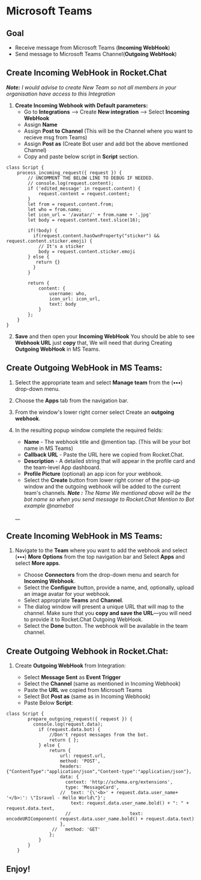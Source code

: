 # Microsoft Teams

## Goal

* Receive message from Microsoft Teams \(**Incoming WebHook**\)
* Send message to Microsoft Teams Channel\(**Outgoing WebHook**\)

## Create Incoming WebHook in Rocket.Chat

_**Note:** I would advise to create New Team so not all members in your organisation have access to this Integration_

1. **Create Incoming Webhook with Default parameters:**
   * Go to **Integrations** --&gt; Create **New integration** --&gt; Select **Incoming WebHook**
   * Assign **Name**
   * Assign **Post to Channel** \(This will be the Channel where you want to recieve msg from Teams\)
   * Assign **Post as** \(Create Bot user and add bot the above mentioned Channel\)
   * Copy and paste below script in **Script** section.



```text
class Script {
    process_incoming_request({ request }) {
        // UNCOMMENT THE BELOW LINE TO DEBUG IF NEEDED.
        // console.log(request.content);
        if ('edited_message' in request.content) {
            request.content = request.content;
        }
        let from = request.content.from;
        let who = from.name;
        let icon_url = '/avatar/' + from.name + '.jpg'
        let body = request.content.text.slice(16);

        if(!body) {
          if(request.content.hasOwnProperty("sticker") && request.content.sticker.emoji) {
            // It's a sticker
            body = request.content.sticker.emoji
        } else {
           return {}
          }
        }

        return {
            content: {
                username: who,
                icon_url: icon_url,
                text: body
            }
        };
    }
}
```

2. **Save** and then open your **Incoming WebHook** You should be able to see **Webhook URL** just **copy** that, We will need that during Creating **Outgoing WebHook** in MS Teams.

## Create Outgoing WebHook in MS Teams:



1. Select the appropriate team and select **Manage team** from the \(**•••**\) drop-down menu.
2. Choose the **Apps** tab from the navigation bar.
3. From the window's lower right corner select Create an **outgoing webhook**.
4. In the resulting popup window complete the required fields:

   * **Name** - The webhook title and @mention tap. \(This will be your bot name in MS Teams\)
   * **Callback URL** - Paste the URL here we copied from Rocket.Chat.
   * **Description** - A detailed string that will appear in the profile card and the team-level App dashboard.
   * **Profile Picture** \(optional\) an app icon for your webhook.
   * Select the **Create** button from lower right corner of the pop-up window and the outgoing webhook will be added to the current team's channels. _**Note :**_ _The Name We mentioned above will be the bot name so when you send message to Rocket.Chat Mention to Bot example @namebot_

   \_\_

## Create Incoming WebHook in MS Teams:

1. Navigate to the **Team** where you want to add the webhook and select \(**•••**\) **More Options** from the top navigation bar and Select **Apps** and select **More apps**.

   * Choose **Connectors** from the drop-down menu and search for **Incoming Webhook**.
   * Select the **Configure** button, provide a name, and, optionally, upload an image avatar for your webhook.
   * Select appropriate **Teams** and **Channel**.
   * The dialog window will present a unique URL that will map to the channel. Make sure that you **copy and save the URL**—you will need to provide it to Rocket.Chat Outgoing WebHook.
   * Select the **Done** button. The webhook will be available in the team channel.

## Create Outgoing Webhook in Rocket.Chat:

1. Create **Outgoing WebHook** from Integration:

   * Select **Message Sent** as **Event Trigger**
   * Select the **Channel** \(same as mentioned in Incoming Webhook\)
   * Paste the **URL** we copied from Microsoft Teams
   * Select Bot **Post as** \(same as in Incoming Webhook\)
   * Paste Below **Script**:

```text
class Script {
        prepare_outgoing_request({ request }) {
          console.log(request.data);
            if (request.data.bot) {
                //Don't repost messages from the bot.
                return { };
            } else {
                return {
                    url: request.url,
                    method: 'POST',
                    headers: {"ContentType":"application/json","Content-type":"application/json"},
                    data: {
                      context: 'http://schema.org/extensions',
                      type: 'MessageCard',
                    //  text: '{\'<b>' + request.data.user_name+ '</b>:': \"Isravel - Hello World\"}';
						text: request.data.user_name.bold() + ": " + request.data.text,
                      //                      text: encodeURIComponent( request.data.user_name.bold() + request.data.text)
                    },
                 //   method: 'GET'
                };
            }
        }
    }
```

## Enjoy!

